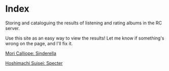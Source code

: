# Index

Storing and cataloguing the results of listening and rating albums in the RC server.

Use this site as an easy way to view the results! Let me know if something's wrong on the page, and I'll fix it.

[Mori Calliope: Sinderella](sinderella/sinderella.md)

[Hoshimachi Suisei: Specter](specter/specter.md)

